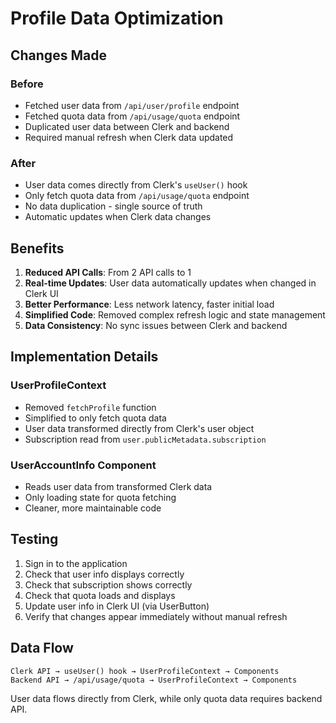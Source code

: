 # Profile Data Optimization

## Changes Made

### Before
- Fetched user data from `/api/user/profile` endpoint
- Fetched quota data from `/api/usage/quota` endpoint
- Duplicated user data between Clerk and backend
- Required manual refresh when Clerk data updated

### After
- User data comes directly from Clerk's `useUser()` hook
- Only fetch quota data from `/api/usage/quota` endpoint
- No data duplication - single source of truth
- Automatic updates when Clerk data changes

## Benefits

1. **Reduced API Calls**: From 2 API calls to 1
2. **Real-time Updates**: User data automatically updates when changed in Clerk UI
3. **Better Performance**: Less network latency, faster initial load
4. **Simplified Code**: Removed complex refresh logic and state management
5. **Data Consistency**: No sync issues between Clerk and backend

## Implementation Details

### UserProfileContext
- Removed `fetchProfile` function
- Simplified to only fetch quota data
- User data transformed directly from Clerk's user object
- Subscription read from `user.publicMetadata.subscription`

### UserAccountInfo Component
- Reads user data from transformed Clerk data
- Only loading state for quota fetching
- Cleaner, more maintainable code

## Testing

1. Sign in to the application
2. Check that user info displays correctly
3. Check that subscription shows correctly
4. Check that quota loads and displays
5. Update user info in Clerk UI (via UserButton)
6. Verify that changes appear immediately without manual refresh

## Data Flow

```
Clerk API → useUser() hook → UserProfileContext → Components
Backend API → /api/usage/quota → UserProfileContext → Components
```

User data flows directly from Clerk, while only quota data requires backend API.